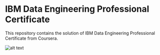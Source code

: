 # IBM Data Engineering Professional Certificate

This repository contains the solution of IBM Data Engineering Professional Certificate from Coursera.

![alt text](https://images.credly.com/size/340x340/images/6e740902-ae17-42c3-85c9-b4d017d8e21e/image.png)
